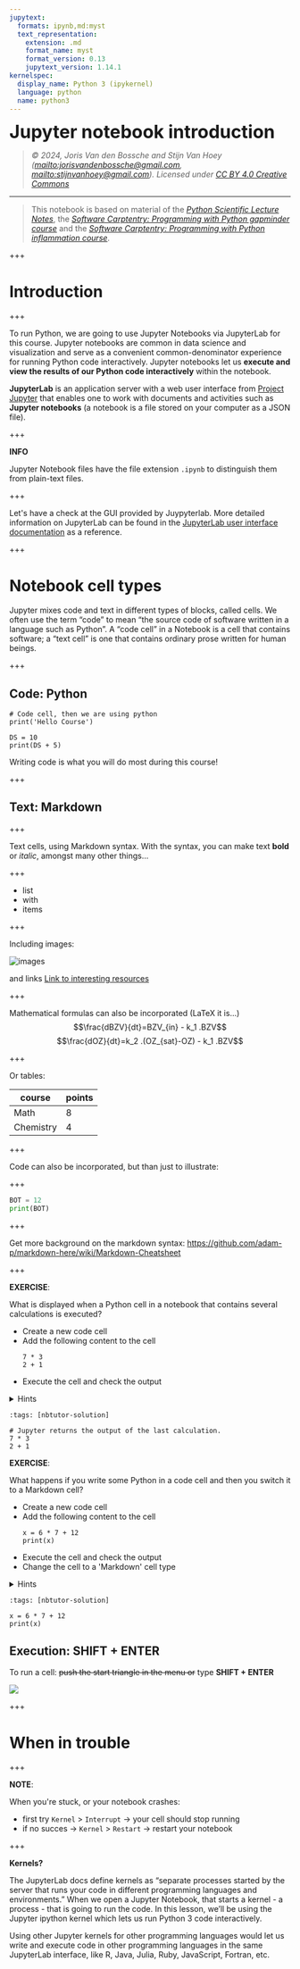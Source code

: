 ```yaml
---
jupytext:
  formats: ipynb,md:myst
  text_representation:
    extension: .md
    format_name: myst
    format_version: 0.13
    jupytext_version: 1.14.1
kernelspec:
  display_name: Python 3 (ipykernel)
  language: python
  name: python3
---
```


<p><font size="6"><b>Jupyter notebook introduction </b></font></p>

> *© 2024, Joris Van den Bossche and Stijn Van Hoey  (<mailto:jorisvandenbossche@gmail.com>, <mailto:stijnvanhoey@gmail.com>). Licensed under [CC BY 4.0 Creative Commons](http://creativecommons.org/licenses/by/4.0/)*

-----

> This notebook is based on material of the [*Python Scientific Lecture Notes*](https://scipy-lectures.github.io/), the [*Software Carptentry: Programming with Python gapminder course*](https://swcarpentry.github.io/python-novice-gapminder) and the [*Software Carptentry: Programming with Python inflammation course*](https://swcarpentry.github.io/python-novice-inflammation/).

+++

# Introduction

+++

To run Python, we are going to use Jupyter Notebooks via JupyterLab for this course. Jupyter notebooks are common in data science and visualization and serve as a convenient common-denominator experience for running Python code interactively. Jupyter notebooks let us __execute and view the results of our Python code interactively__ within the notebook.

__JupyterLab__ is an application server with a web user interface from [Project Jupyter](https://jupyter.org/) that enables one to work with documents and activities such as __Jupyter notebooks__ (a notebook is a file stored on your computer as a JSON file).

+++

<div class="alert alert-info">

__INFO__

Jupyter Notebook files have the file extension `.ipynb` to distinguish them from plain-text files.
    
</div>

+++

Let's have a check at the GUI provided by Juypyterlab. More detailed information on JupyterLab can be found in the [JupyterLab user interface documentation](https://jupyterlab.readthedocs.io/en/stable/user/interface.html) as a reference.

+++

# Notebook cell types

Jupyter mixes code and text in different types of blocks, called cells. We often use the term “code” to mean “the source code of software written in a language such as Python”. A “code cell” in a Notebook is a cell that contains software; a “text cell” is one that contains ordinary prose written for human beings.

+++

## Code: Python

```{code-cell} ipython3
# Code cell, then we are using python
print('Hello Course')
```

```{code-cell} ipython3
DS = 10
print(DS + 5)
```

Writing code is what you will do most during this course!

+++

## Text: Markdown

+++

Text cells, using Markdown syntax. With the syntax, you can make text **bold** or *italic*, amongst many other things...

+++

* list
* with
* items

+++

Including images:

![images](https://upload.wikimedia.org/wikipedia/commons/c/c3/Python-logo-notext.svg)

and links [Link to interesting resources](https://www.youtube.com/watch?v=z9Uz1icjwrM)

+++

Mathematical formulas can also be incorporated (LaTeX it is...)
$$\frac{dBZV}{dt}=BZV_{in} - k_1 .BZV$$
$$\frac{dOZ}{dt}=k_2 .(OZ_{sat}-OZ) - k_1 .BZV$$

+++

Or tables:

course | points
 --- | --- 
 Math | 8
 Chemistry | 4

+++

Code can also be incorporated, but than just to illustrate:

+++

```python
BOT = 12
print(BOT)
```

+++

Get more background on the markdown syntax: https://github.com/adam-p/markdown-here/wiki/Markdown-Cheatsheet

+++

<div class="alert alert-success">

**EXERCISE**:

What is displayed when a Python cell in a notebook that contains several calculations is executed? 
    
- Create a new code cell
- Add the following content to the cell    
    ```
    7 * 3
    2 + 1
    ```
- Execute the cell and check the output
    

<details><summary>Hints</summary>

- To add a new cell, you can use the `+`-icon button in the notebook menu
- To execute a cell, you can use the play-icon button in the notebook menu of use SHIFT + ENTER

</details>    
    
</div>

```{code-cell} ipython3
:tags: [nbtutor-solution]

# Jupyter returns the output of the last calculation.
7 * 3
2 + 1
```

<div class="alert alert-success">

**EXERCISE**:

What happens if you write some Python in a code cell and then you switch it to a Markdown cell? 
    
- Create a new code cell
- Add the following content to the cell    
    ```
    x = 6 * 7 + 12
    print(x)
    ```
- Execute the cell and check the output 
- Change the cell to a 'Markdown' cell type    
    
<details><summary>Hints</summary>

- To switch a cell type, us the dropdown menu with cell types in the notebook menu

</details>    
    
</div>

```{code-cell} ipython3
:tags: [nbtutor-solution]

x = 6 * 7 + 12
print(x)
```

## Execution: SHIFT + ENTER

To run a cell: <strike>push the start triangle in the menu or</strike> type **SHIFT + ENTER**

![](../../img/shiftenter.jpg)

+++

# When in trouble

+++

<div class="alert alert-danger">

__NOTE__: 
    
When you're stuck, or your notebook crashes: 
    
- first try <code>Kernel</code> > <code>Interrupt</code> -> your cell should stop running
- if no succes -> <code>Kernel</code> > <code>Restart</code> -> restart your notebook
    
</div>

+++

<div class="alert alert-info">

__Kernels?__

The JupyterLab docs define kernels as “separate processes started by the server that runs your code in different programming languages and environments.” When we open a Jupyter Notebook, that starts a kernel - a process - that is going to run the code. In this lesson, we’ll be using the Jupyter ipython kernel which lets us run Python 3 code interactively.

Using other Jupyter kernels for other programming languages would let us write and execute code in other programming languages in the same JupyterLab interface, like R, Java, Julia, Ruby, JavaScript, Fortran, etc.
</div>

```{code-cell} ipython3

```
